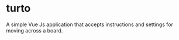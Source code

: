 # turto
A simple Vue Js application that accepts instructions and settings for moving across a board. 

